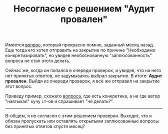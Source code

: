 ﻿---
title: "Несогласие с решением &quot;Аудит провален&quot;"
se.owner.user_id: 256824
se.owner.display_name: "Рустам Гимранов"
se.owner.link: "https://ru.meta.stackoverflow.com/users/256824/%d0%a0%d1%83%d1%81%d1%82%d0%b0%d0%bc-%d0%93%d0%b8%d0%bc%d1%80%d0%b0%d0%bd%d0%be%d0%b2"
se.link: "https://ru.meta.stackoverflow.com/questions/9940/%d0%9d%d0%b5%d1%81%d0%be%d0%b3%d0%bb%d0%b0%d1%81%d0%b8%d0%b5-%d1%81-%d1%80%d0%b5%d1%88%d0%b5%d0%bd%d0%b8%d0%b5%d0%bc-%d0%90%d1%83%d0%b4%d0%b8%d1%82-%d0%bf%d1%80%d0%be%d0%b2%d0%b0%d0%bb%d0%b5%d0%bd"
se.question_id: 9940
se.post_type: question
se.score: 1
---
<p>Имеется <a href="https://ru.stackoverflow.com/review/close/429053">вопрос</a>, который прекрасно помню, заданный месяц назад. Еще тогда его хотел отправить на закрытие по причине "Необходимо конкретизировать", но увидев необоснованную "заплюсованность" вопроса не стал этого делать.</p>

<p>Сейчас же, когда он попался в очереди проверок, и увидев, что на него нет принятых ответов, не задумываясь выбрал закрытие. В итоге: <strong>Аудит провален</strong>. Выйдя из очереди проверок, я всё же отправил на закрытие этот вопрос.</p>

<p>Приведу пример, схожего <a href="https://ru.stackoverflow.com/q/980167/256824">вопроса</a>, где есть конкретика,  а не где автор "навтыкал" кучу <code>if</code>-ов и спрашивает "че делать?".</p>

<hr>

<p>В-общем, я не согласен с этим решением проверки. Выходит, что я обязан пропускать или оставлять открытыми заплюсованные вопросы без принятых ответов спустя месяц?</p>
